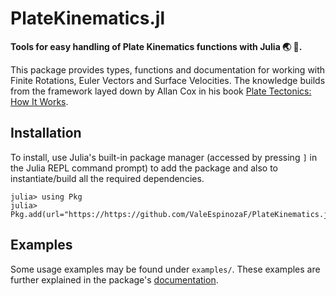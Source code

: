 # PlateKinematics.jl

<!-- description -->
<p>
  <strong> Tools for easy handling of Plate Kinematics functions with Julia 🌏 📐. </strong>
</p>

This package provides types, functions and documentation for working with Finite Rotations, Euler Vectors 
and Surface Velocities. The knowledge builds from the framework layed down by Allan Cox in his book 
<a href="https://www.wiley.com/en-us/Plate+Tectonics%3A+How+It+Works-p-9781444314212">Plate Tectonics: How It Works</a>.


<!-- installation -->
## Installation

To install, use Julia's built-in package manager (accessed by pressing `]` in the Julia REPL command prompt) 
to add the package and also to instantiate/build all the required dependencies.

```@julia
julia> using Pkg
julia> Pkg.add(url="https://https://github.com/ValeEspinozaF/PlateKinematics.jl")
```

<!--
julia> ]
(v1.7) pkg> add PlateKinematics
(v1.7) pkg> instantiate
 -->

## Examples

Some usage examples may be found under `examples/`. These examples are further explained in the package's [documentation]. 


<!-- reach out
## Getting help

Interested in PlateKinematics.jl? Encountered an issue? or simply trying to figure out how to use it? 
Please feel free to ask questions and get in touch! 
Check out the 
[examples](https://github.com/ValeEspinozaF/PlateKinematics.jl/tree/main/examples) and 
[open an issue](https://github.com/ValeEspinozaF/PlateKinematics.jl/issues/new) or 
[start a discussion](https://github.com/ValeEspinozaF/PlateKinematics.jl/discussions/new) 
if you have any questions, comments, suggestions, etc. 
-->


<!-- citing
## Citing

If you use PlateKinematics.jl in research, teaching, or other activities, we would be grateful 
if you could mention PlateKinematics.jl and cite our paper:
 -->


[PlateKinematics.jl]: https://github.com/ValeEspinozaF/PlateKinematics.jl
[documentation]: https://valeespinozaf.github.io/PlateKinematics.jl/dev/